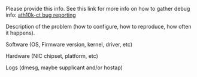 Please provide this info.  See this link for more info on how to gather debug
info:  [ath10k-ct bug reporting](http://www.candelatech.com/ath10k-bugs.php)

Description of the problem (how to configure, how to reproduce, how often it happens).


Software (OS, Firmware version, kernel, driver, etc)


Hardware (NIC chipset, platform, etc)


Logs (dmesg, maybe supplicant and/or hostap)

